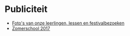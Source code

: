 # Publiciteit

 * [Foto's van onze leerlingen, lessen en festivalbezoeken](Fotos/README.md)
 * [Zomerschool 2017](20170803Zomerschool/README.md)
